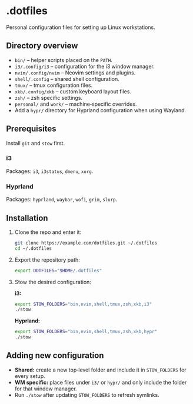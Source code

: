 # .dotfiles

Personal configuration files for setting up Linux workstations.

## Directory overview

- `bin/` – helper scripts placed on the `PATH`.
- `i3/.config/i3` – configuration for the i3 window manager.
- `nvim/.config/nvim` – Neovim settings and plugins.
- `shell/.config` – shared shell configuration.
- `tmux/` – tmux configuration files.
- `xkb/.config/xkb` – custom keyboard layout files.
- `zsh/` – zsh specific settings.
- `personal/` and `work/` – machine‑specific overrides.
- Add a `hypr/` directory for Hyprland configuration when using Wayland.

## Prerequisites

Install `git` and `stow` first.

### i3

Packages: `i3`, `i3status`, `dmenu`, `xorg`.

### Hyprland

Packages: `hyprland`, `waybar`, `wofi`, `grim`, `slurp`.

## Installation

1. Clone the repo and enter it:

   ```sh
   git clone https://example.com/dotfiles.git ~/.dotfiles
   cd ~/.dotfiles
   ```

2. Export the repository path:

   ```sh
   export DOTFILES="$HOME/.dotfiles"
   ```

3. Stow the desired configuration:

   **i3:**

   ```sh
   export STOW_FOLDERS="bin,nvim,shell,tmux,zsh,xkb,i3"
   ./stow
   ```

   **Hyprland:**

   ```sh
   export STOW_FOLDERS="bin,nvim,shell,tmux,zsh,xkb,hypr"
   ./stow
   ```

## Adding new configuration

- **Shared:** create a new top‑level folder and include it in `STOW_FOLDERS` for every setup.
- **WM specific:** place files under `i3/` or `hypr/` and only include the folder for that window manager.
- Run `./stow` after updating `STOW_FOLDERS` to refresh symlinks.

